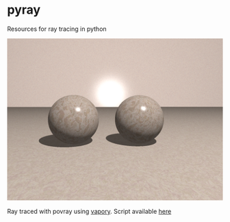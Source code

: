 # pyray
Resources for ray tracing in python

![](sphere.png)

Ray traced with povray using [vapory](https://github.com/Zulko/vapory). Script available [here](https://gist.github.com/ronojoy/bd6c15603f7f39c6d10d)
